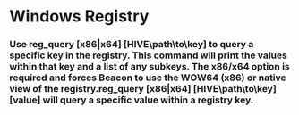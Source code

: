 # Windows Registry

### Use reg_query [x86|x64] [HIVE\path\to\key] to query a specific key in the registry. This command will print the values within that key and a list of any subkeys. The x86/x64 option is required and forces Beacon to use the WOW64 (x86) or native view of the registry.reg_query [x86|x64] [HIVE\path\to\key] [value] will query a specific value within a registry key.
